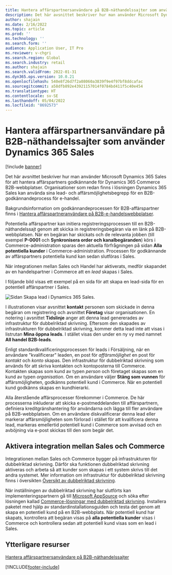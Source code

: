 ```yaml
---
title: Hantera affärspartnersanvändare på B2B-näthandelssajter som använder Dynamics 365 Sales
description: Det här avsnittet beskriver hur man använder Microsoft Dynamics 365 Sales för att hantera affärspartners godkännande för Dynamics 365 Commerce B2B-webbplatser.
author: shajain
ms.date: 2/16/2022
ms.topic: article
ms.prod: ''
ms.technology: ''
ms.search.form: ''
audience: Application User, IT Pro
ms.reviewer: v-chgri
ms.search.region: Global
ms.search.industry: retail
ms.author: shajain
ms.search.validFrom: 2022-01-31
ms.dyn365.ops.version: 10.0.21
ms.openlocfilehash: 540e8f26d7f2a08060a3839f9e4f97bf8ddcafac
ms.sourcegitcommit: a58dfb892e43921157014f0784bd411f5c40e454
ms.translationtype: HT
ms.contentlocale: sv-SE
ms.lasthandoff: 05/04/2022
ms.locfileid: "8692573"
---
```

# <a name="manage-business-partner-users-on-b2b-e-commerce-websites-using-dynamics-365-sales"></a>Hantera affärspartnersanvändare på B2B-näthandelssajter som använder Dynamics 365 Sales

[!include [banner](../../includes/banner.md)]

Det här avsnittet beskriver hur man använder Microsoft Dynamics 365 Sales för att hantera affärspartners godkännande för Dynamics 365 Commerce B2B-webbplatser. Organisationer som redan finns i lösningen Dynamics 365 Sales kan använda sina lead- och affärsmöjlighetsbegrepp för en B2B-godkännandeprocess för e-handel.

Bakgrundsinformation om godkännandeprocessen för B2B-affärspartner finns i [Hantera affärspartneranvändare på B2B-e-handelswebbplatser](manage-b2b-users.md).

Potentiella affärspartner kan initiera registreringsprocessen till en B2B-näthandelssajt genom att skicka in registreringsbegäran via en länk på B2B-webbplatsen. När en begäran har skickats och de relevanta jobben (till exempel **P-0001** och **Synkronisera order och kanalbegäranden**) körs i Commerce-administration sparas den aktuella förfrågningen på sidan **Alla potentiella kunder** i Commerce-administration. Processen för godkännande av affärspartners potentiella kund kan sedan slutföras i Sales.

När integrationen mellan Sales och Handel har aktiverats, medför skapandet av en handelspartner i Commerce att en *lead* skapas i Sales.

I följande bild visas ett exempel på en sida för att skapa en lead-sida för en potentiell affärspartner i Sales.

![Sidan Skapa lead i Dynamics 365 Sales.](../media/LeadInSales.png)

I illustrationen visar avsnittet **kontakt** personen som skickade in denna begäran om registrering och avsnittet **Företag** visar organisationen. En notering i avsnittet **Tidslinje** anger att denna lead genererades av infrastruktur för dubbelriktad skrivning. Eftersom den skapades av infrastrukturen för dubbelriktad skrivning, kommer detta lead inte att visas i listrutan **Mina öppna leads**. I stället visas den under en ny vy med namnet **All handel B2B-leads**.

Enligt standardkvalificeringsprocessen för leads i Försäljning, när en användare "kvalificerar" leaden, en post för *affärsmöjlighet* en post för *kontakt* och *konto* skapas. Den infrastruktur för dubbelriktad skrivning som används för att skriva kontakten och kontoposterna till Commerce. Kontakten skapas som kund av typen *person* och företaget skapas som en kund av typen *organisation*. Om en användare väljer **Stäng som vunnen** för affärsmöjligheten, godkänns potentiell kund i Commerce. När en potentiell kund godkänns skapas en kundhierarki.

Alla återstående affärsprocesser förekommer i Commerce. De här processerna inkluderar att skicka e-postmeddelanden till affärspartnern, definiera kreditgränshantering för användarna och lägga till fler användare på B2B-webbplatsen. Om en användare diskvalificerar denna lead eller markerar affärsmöjligheten som förlorad i stället för att kvalificera denna lead, markeras emellertid potentiell kund i Commerce som avvisad och en avböjning via e-post skickas till den som begär det.

## <a name="enable-integration-between-sales-and-commerce"></a>Aktivera integration mellan Sales och Commerce

Integrationen mellan Sales och Commerce bygger på infrastrukturen för dubbelriktad skrivning. Därför ska funktionen dubbelriktad skrivning aktiveras och arbeta så att kunder som skapas i ett system skrivs till det andra systemet. Mer information om infrastruktur för dubbelriktad skrivning finns i översikten [Översikt av dubbelriktad skrivning](/dynamics365/fin-ops-core/dev-itpro/data-entities/dual-write/dual-write-overview).

När inställningen av dubbelriktad skrivning har slutförts kan implementeringspartnern gå till [Microsoft AppSource](https://appsource.microsoft.com/) och söka efter lösningen kallad [Commerce-lösningar med dubbelriktad skrivning](https://partner.microsoft.com/dashboard/commercial-marketplace/offers/7ca1d8c9-dc79-4cb7-a82e-8dc96a25acca/overview). Installera paketet med hjälp av standardinstallationsguiden och testa det genom att skapa en potentiell kund på en B2B-webbplats. När potentiell kund har skapats, kontrollera att begäran visas på **alla potentiella kunder** visas i Commerce och kontrollera sedan att potentiell kund visas som en lead i Sales.

## <a name="additional-resources"></a>Ytterligare resurser

[Hantera affärspartnersanvändare på B2B-näthandelssajter](manage-b2b-users.md)

[!INCLUDE[footer-include](../../includes/footer-banner.md)]
